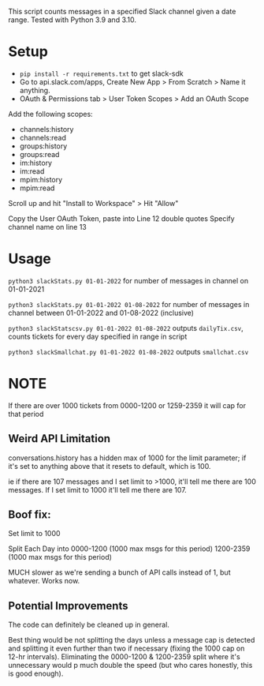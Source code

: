 This script counts messages in a specified Slack channel given a date range. Tested with Python 3.9 and 3.10.


# Setup
* `pip install -r requirements.txt` to get slack-sdk
* Go to api.slack.com/apps, Create New App > From Scratch > Name it anything.
* OAuth & Permissions tab > User Token Scopes > Add an OAuth Scope

Add the following scopes:
* channels:history
* channels:read
* groups:history
* groups:read
* im:history
* im:read
* mpim:history
* mpim:read

Scroll up and hit "Install to Workspace" > Hit "Allow"

Copy the User OAuth Token, paste into Line 12 double quotes
Specify channel name on line 13

# Usage
`python3 slackStats.py 01-01-2022` for number of messages in channel on 01-01-2021

`python3 slackStats.py 01-01-2022 01-08-2022` for number of messages in channel between 01-01-2022 and 01-08-2022 (inclusive)

`python3 slackStatscsv.py 01-01-2022 01-08-2022` outputs `dailyTix.csv`, counts tickets for every day specified in range in script



`python3 slackSmallchat.py 01-01-2022 01-08-2022` outputs `smallchat.csv`



# NOTE
If there are over 1000 tickets from 0000-1200 or 1259-2359 it will cap for that period


## Weird API Limitation
conversations.history has a hidden max of 1000 for the limit parameter; if it's set to anything above that it resets to default, which is 100. 

ie if there are 107 messages and I set limit to >1000, it'll tell me there are 100 messages. If I set limit to 1000 it'll tell me there are 107.

## Boof fix:
Set limit to 1000

Split Each Day into
0000-1200 (1000 max msgs for this period)
1200-2359 (1000 max msgs for this period)

MUCH slower as we're sending a bunch of API calls instead of 1, but whatever. Works now.


## Potential Improvements
The code can definitely be cleaned up in general.

Best thing would be not splitting the days unless a message cap is detected and splitting it even further than two if necessary (fixing the 1000 cap on 12-hr intervals). Eliminating the 0000-1200 & 1200-2359 split where it's unnecessary would p much double the speed (but who cares honestly, this is good enough).
